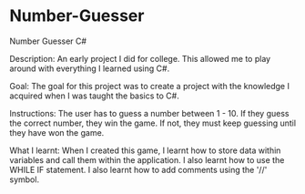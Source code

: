 # Number-Guesser
Number Guesser C#

Description: An early project I did for college. This allowed me to play around with everything I learned using C#.

Goal: The goal for this project was to create a project with the knowledge I acquired when I was taught the basics to C#.

Instructions: The user has to guess a number between 1 - 10. If they guess the correct number, they win the game. If not, they must keep guessing until they have won the game.

What I learnt: When I created this game, I learnt how to store data within variables and call them within the application. I also learnt how to use the WHILE IF statement. I also learnt how to add comments using the '//' symbol.
